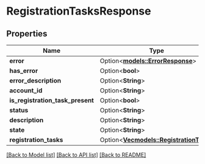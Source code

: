 # RegistrationTasksResponse

## Properties

Name | Type | Description | Notes
------------ | ------------- | ------------- | -------------
**error** | Option<[**models::ErrorResponse**](ErrorResponse.md)> |  | [optional]
**has_error** | Option<**bool**> |  | [optional]
**error_description** | Option<**String**> |  | [optional]
**account_id** | Option<**String**> |  | [optional]
**is_registration_task_present** | Option<**bool**> |  | [optional]
**status** | Option<**String**> |  | [optional]
**description** | Option<**String**> |  | [optional]
**state** | Option<**String**> |  | [optional]
**registration_tasks** | Option<[**Vec<models::RegistrationTask>**](RegistrationTask.md)> |  | [optional]

[[Back to Model list]](../README.md#documentation-for-models) [[Back to API list]](../README.md#documentation-for-api-endpoints) [[Back to README]](../README.md)


